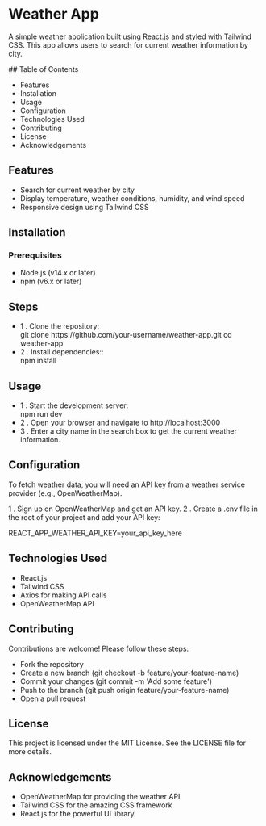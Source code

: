 # Weather App
<p>A simple weather application built using React.js and styled with Tailwind CSS. This app allows users to search for current weather information by city.</p>
## Table of Contents
<ul>
  <li>Features</li>
  <li>Installation</li>
  <li>Usage</li>
  <li>Configuration</li>
  <li>Technologies Used</li>
  <li>Contributing</li>
  <li>License</li>
  <li>Acknowledgements</li>
</ul>

## Features
<ul>
  <li>Search for current weather by city</li>
  <li>Display temperature, weather conditions, humidity, and wind speed</li>
  <li>Responsive design using Tailwind CSS</li>
</ul>

## Installation
### Prerequisites
<ul>
  <li>Node.js (v14.x or later)</li>
  <li>npm (v6.x or later)</li>
</ul>

## Steps
<ul>
    <li>
        1 . Clone the repository:<br>
        git clone https://github.com/your-username/weather-app.git
        cd weather-app
    </li>
    <li>
        2 . Install dependencies::<br>
        npm install
    </li>
</ul>

## Usage
<ul>
    <li>
        1 . Start the development server:<br>
          npm run dev
    </li>
    <li>
        2 . Open your browser and navigate to http://localhost:3000
    </li>
    <li>
        3 . Enter a city name in the search box to get the current weather information.
    </li>
</ul>

## Configuration
<p>To fetch weather data, you will need an API key from a weather service provider (e.g., OpenWeatherMap).
</p>

  1 . Sign up on OpenWeatherMap and get an API key.
  2 . Create a .env file in the root of your project and add your API key:

  <p>REACT_APP_WEATHER_API_KEY=your_api_key_here</p>

## Technologies Used
<ul>
  <li>React.js</li>
  <li>Tailwind CSS</li>
  <li>Axios for making API calls</li>
  <li>OpenWeatherMap API</li>
</ul>

## Contributing

  <p>Contributions are welcome! Please follow these steps:</p>

<ul>
  <li>Fork the repository</li>
  <li>Create a new branch (git checkout -b feature/your-feature-name)</li>
  <li>Commit your changes (git commit -m 'Add some feature')</li>
  <li>Push to the branch (git push origin feature/your-feature-name)</li>
  <li>Open a pull request</li>
</ul>

## License
  <p>This project is licensed under the MIT License. See the LICENSE file for more details.</p>
    
## Acknowledgements

<ul>
  <li>OpenWeatherMap for providing the weather API</li>
  <li>Tailwind CSS for the amazing CSS framework</li>
  <li>React.js for the powerful UI library</li>
</ul>
